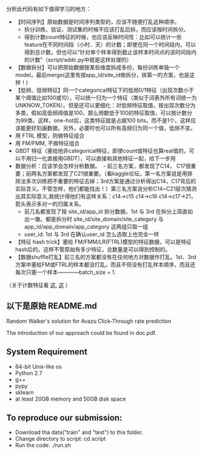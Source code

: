 分析此代码有如下值得学习的地方：
- 【时间序列】原始数据是时间序列类型的，应该不随便打乱这种顺序。
  - 拆分训练、验证、测试集的时候不应该打乱后拆，而应该按时间拆分。
  - 得到计数count特征的时候，也应该反映时间性：比如可以统计一些feature在不同时间段（小时、天）的计数；即使在同一个时间段内，可以得到总计数，但也可以“针对单个样本得到截止该样本时间点的该时间段内的计数”（script/addc.py中就是这样处理的）
- 【数据拆分】可以把原始数据按某些维度拆成多份，每份训练单独一个model，最后merge(这里有按app_id/site_id做拆分，排第一的方案，也是这样！)
- 【低频、低频特征】同一个categorical特征下的低频0/1特征（出现次数小于某个阈值比如100或10），可以统一归为一个特征（类似于词表外所有词统一为 UNKNOW_TOKEN）。但是还可以更细化：对低频特征取值，按出现次数分为多类，假如高低频阈值是100，那么频数低于100的特征取值，可以按计数分为99类。这样，one-hot后，这类特征就是占据100 bits，而不是1个。这样应该能更好刻画数据。另外，必要时也可以所有高频归为同一个值，低频不变。
- 用 FTRL 模型，则做特征组合
- 用 FM/FMM, 不做特征组合
- GBDT 特征（塞给他非categorical特征，即使count值特征也算real值的，可以不用归一化直接用GBDT），可以直接和其他特征一起，给下一步用
- 数据分析：应该学会怎样分析数据。
  - 前三名方案，都发现了C14， C17很重要；前两名方案都发现了C21很重要。（看kaggle论坛，第一名方案说是用排除法多次训练把不重要的特征去掉；3rd方案是通过分析得出C14，C17背后的实际含义。不管怎样，他们都能找出！）第三名方案说分析C14~C21层次猜测出其实际意义,我统计得他们有这样关系：c14->c15 c14->c16 c14->c17->21，箭头表示多对一的归属关系。
  - 前几名都发现了按 site_id/app_id 拆分数据。1st 与 3rd 在拆分上简直如出一辙。都是拆分时 site_id/site_domain/site_category 与 app_id/app_domain/app_category 这两组只取一组
  - user_id: 1st 与 3rd 在确认user_id 怎么选取上也完全一样
- 【特征 hash trick】塞给 FM/FMM/LR(FTRL)模型的特征数据，可以是特征hash后的。这样不管原始有多少特征，总数量是可以得到控制的。
- 【数据shuffle打乱】前三名的方案都没有在任何地方对数据作打乱。1st、3rd方案中塞给FM或FTRL的样本都没打乱。而且不但没有打乱样本顺序，而且还每次只塞一个样本————batch_size = 1. 

（关于计数特征看 [这](https://blogs.technet.microsoft.com/machinelearning/2015/11/03/using-azure-ml-to-build-clickthrough-prediction-models/), [这](https://msdn.microsoft.com/en-us/library/azure/dn913056.aspx) ）

以下是原始 README.md
------------
Random Walker's solution for Avazu Click-Through rate prediction

The introduction of our approach could be found in doc.pdf.

System Requirement
------------------
- 64-bit Unix-like os
- Python 2.7
- g++
- pypy
- sklearn
- at least 20GB memory and 50GB disk space

To reproduce our submission:
-------------------
- Download tha data("train" and "test") to this folder.
- Change directory to script:
	cd script
- Run the code:
	./run.sh

